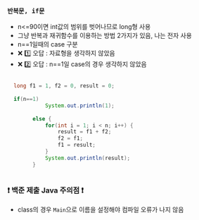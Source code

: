 ### `반복문, if문`
- n<=90이면 int값의 범위를 벗어나므로 long형 사용
- 그냥 반복과 재귀함수를 이용하는 방법 2가지가 있음, 나는 전자 사용
- n==1일때의 case 구분
- ❌ 1️⃣ 오답 : 자료형을 생각하지 않았음
- ❌ 2️⃣ 오답 : n==1일 case의 경우 생각하지 않았음

```java

  long f1 = 1, f2 = 0, result = 0;
	
  if(n==1)
			System.out.println(1);
		
		else {
			for(int i = 1; i < n; i++) {
				result = f1 + f2;
				f2 = f1;
				f1 = result;
			}
			System.out.println(result);
		}
    
```


### ❗ 백준 제출 Java 주의점 ❗
- class의 경우 `Main`으로 이름을 설정해야 컴파일 오류가 나지 않음



